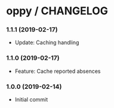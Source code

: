 # oppy / CHANGELOG


### 1.1.1 (2019-02-17)

* Update: Caching handling


### 1.1.0 (2019-02-17)

* Feature: Cache reported absences


### 1.0.0 (2019-02-14)

* Initial commit
